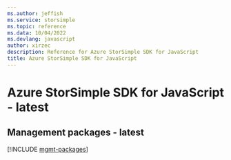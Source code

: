 ```yaml
---
ms.author: jeffish
ms.service: storsimple
ms.topic: reference
ms.data: 10/04/2022
ms.devlang: javascript
author: xirzec
description: Reference for Azure StorSimple SDK for JavaScript
title: Azure StorSimple SDK for JavaScript
---
```

# Azure StorSimple SDK for JavaScript - latest

## Management packages - latest
[!INCLUDE [mgmt-packages](storsimple-mgmt-index.md)]